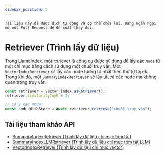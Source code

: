 ```yaml
---
sidebar_position: 5
---
```


`Tài liệu này đã được dịch tự động và có thể chứa lỗi. Đừng ngần ngại mở một Pull Request để đề xuất thay đổi.`

# Retriever (Trình lấy dữ liệu)

Trong LlamaIndex, một retriever là công cụ được sử dụng để lấy các `Node` từ một chỉ mục bằng cách sử dụng một chuỗi truy vấn. Một `VectorIndexRetriever` sẽ lấy các node tương tự nhất theo thứ tự top-k. Trong khi đó, một `SummaryIndexRetriever` sẽ lấy tất cả các node mà không quan trọng truy vấn.

```typescript
const retriever = vector_index.asRetriever();
retriever.similarityTopK = 3;

// Lấy các node!
const nodesWithScore = await retriever.retrieve("chuỗi truy vấn");
```

## Tài liệu tham khảo API

- [SummaryIndexRetriever (Trình lấy dữ liệu chỉ mục tóm tắt)](../../api/classes/SummaryIndexRetriever.md)
- [SummaryIndexLLMRetriever (Trình lấy dữ liệu chỉ mục tóm tắt LLM)](../../api/classes/SummaryIndexLLMRetriever.md)
- [VectorIndexRetriever (Trình lấy dữ liệu chỉ mục vector)](../../api/classes/VectorIndexRetriever.md)
